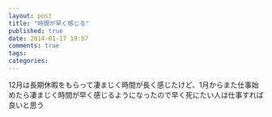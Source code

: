 ```yaml
---
layout: post
title: "時間が早く感じる"
published: true
date: 2014-01-17 19:57
comments: true
tags: 
categories: 
---
```


12月は長期休暇をもらって凄まじく時間が長く感じたけど、1月からまた仕事始めたら凄まじく時間が早く感じるようになったので早く死にたい人は仕事すれば良いと思う
